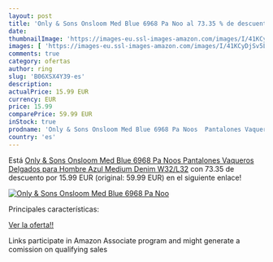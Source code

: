 ```yaml
---
layout: post
title: 'Only & Sons Onsloom Med Blue 6968 Pa Noo al 73.35 % de descuento'
date: 
thumbnailImage: 'https://images-eu.ssl-images-amazon.com/images/I/41KCyDjSv5L._SL200_.jpg'
images: [ 'https://images-eu.ssl-images-amazon.com/images/I/41KCyDjSv5L._SL200_.jpg' ]
comments: true
category: ofertas
author: ring
slug: 'B06XSX4Y39-es'
description:
actualPrice: 15.99 EUR
currency: EUR
price: 15.99
comparePrice: 59.99 EUR
inStock: true
prodname: 'Only & Sons Onsloom Med Blue 6968 Pa Noos  Pantalones Vaqueros Delgados para Hombre  Azul  Medium Denim   W32/L32'
country: 'es'
---
```


Está [Only & Sons Onsloom Med Blue 6968 Pa Noos  Pantalones Vaqueros Delgados para Hombre  Azul  Medium Denim   W32/L32](https://www.amazon.es/dp/B06XSX4Y39/?tag=tolees-21) con 73.35 de descuento por 15.99 EUR (original: 59.99 EUR) en el siguiente enlace!

[![Only & Sons Onsloom Med Blue 6968 Pa Noo](https://images-eu.ssl-images-amazon.com/images/I/41KCyDjSv5L._SL200_.jpg)](https://www.amazon.es/dp/B06XSX4Y39/?tag=tolees-21)

Principales características:


[Ver la oferta!!](https://www.amazon.es/dp/B06XSX4Y39/?tag=tolees-21)

Links participate in Amazon Associate program and might generate a comission on qualifying sales


